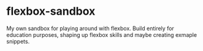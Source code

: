 # flexbox-sandbox
My own sandbox for playing around with flexbox. Build entirely for education purposes, shaping up flexbox skills and maybe creating exmaple snippets.
